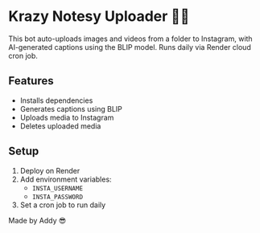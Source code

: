 # Krazy Notesy Uploader 🤖📸

This bot auto-uploads images and videos from a folder to Instagram, with AI-generated captions using the BLIP model.
Runs daily via Render cloud cron job.

## Features
- Installs dependencies
- Generates captions using BLIP
- Uploads media to Instagram
- Deletes uploaded media

## Setup
1. Deploy on Render
2. Add environment variables:
   - `INSTA_USERNAME`
   - `INSTA_PASSWORD`
3. Set a cron job to run daily

Made by Addy 😎
